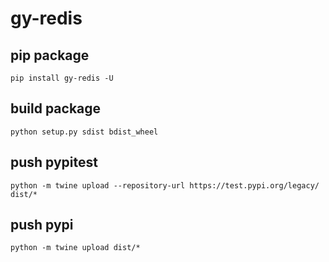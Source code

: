 # gy-redis

## pip package
```
pip install gy-redis -U
```

## build package
```
python setup.py sdist bdist_wheel 
```

## push pypitest
```
python -m twine upload --repository-url https://test.pypi.org/legacy/ dist/*
```

## push pypi
```
python -m twine upload dist/*
```